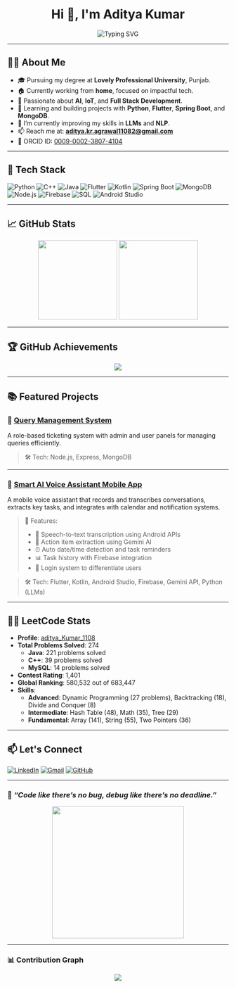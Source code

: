 <h1 align="center">Hi 👋, I'm Aditya Kumar</h1>

<div align="center">
  <img src="https://readme-typing-svg.demolab.com?font=Fira+Code&size=24&duration=3000&pause=1000&center=true&vCenter=true&width=435&lines=Tech+Explorer+%F0%9F%9A%80;Problem+Solver+%F0%9F%94%A5;Code+%E2%9D%A4%EF%B8%8F+Coffee+%E2%98%95;Welcome+to+my+GitHub+Profile!" alt="Typing SVG" />
</div>

---

## 🙋‍♂️ About Me

- 🎓 Pursuing my degree at **Lovely Professional University**, Punjab.
- 🏠 Currently working from **home**, focused on impactful tech.
- 🔭 Passionate about **AI**, **IoT**, and **Full Stack Development**.
- 🧠 Learning and building projects with **Python**, **Flutter**, **Spring Boot**, and **MongoDB**.
- 🌱 I’m currently improving my skills in **LLMs** and **NLP**.
- 📫 Reach me at: **aditya.kr.agrawal11082@gmail.com**
- 🧾 ORCID ID: [0009-0002-3807-4104](https://orcid.org/0009-0002-3807-4104)

---

## 🚀 Tech Stack

![Python](https://img.shields.io/badge/Python-3776AB?style=flat&logo=python&logoColor=white)
![C++](https://img.shields.io/badge/C%2B%2B-00599C?style=flat&logo=c%2B%2B&logoColor=white)
![Java](https://img.shields.io/badge/Java-ED8B00?style=flat&logo=java&logoColor=white)
![Flutter](https://img.shields.io/badge/Flutter-02569B?style=flat&logo=flutter&logoColor=white)
![Kotlin](https://img.shields.io/badge/Kotlin-0095D5?style=flat&logo=kotlin&logoColor=white)
![Spring Boot](https://img.shields.io/badge/Spring%20Boot-6DB33F?style=flat&logo=spring-boot&logoColor=white)
![MongoDB](https://img.shields.io/badge/MongoDB-4EA94B?style=flat&logo=mongodb&logoColor=white)
![Node.js](https://img.shields.io/badge/Node.js-339933?style=flat&logo=nodedotjs&logoColor=white)
![Firebase](https://img.shields.io/badge/Firebase-FFCA28?style=flat&logo=firebase&logoColor=black)
![SQL](https://img.shields.io/badge/SQL-4479A1?style=flat&logo=mysql&logoColor=white)
![Android Studio](https://img.shields.io/badge/Android%20Studio-3DDC84?style=flat&logo=android-studio&logoColor=white)

---

## 📈 GitHub Stats

<p align="center">
  <img src="https://github-readme-stats.vercel.app/api?username=adityakr1108&show_icons=true&theme=radical" height="180"/>
  <img src="https://github-readme-stats.vercel.app/api/top-langs/?username=adityakr1108&layout=compact&theme=radical" height="180"/>
</p>

---

## 🏆 GitHub Achievements

<p align="center">
  <img src="https://github-profile-trophy.vercel.app/?username=adityakr1108&theme=radical&row=1&no-bg=true&no-frame=true" />
</p>

---

## 📚 Featured Projects

### 🔹 [Query Management System](https://github.com/adityakr1108/Query-Management)
A role-based ticketing system with admin and user panels for managing queries efficiently.

> 🛠️ Tech: Node.js, Express, MongoDB

---

### 🔹 [Smart AI Voice Assistant Mobile App](https://github.com/adityakr1108/Smart-AI-Voice-Assistant-Mobile-App)
A mobile voice assistant that records and transcribes conversations, extracts key tasks, and integrates with calendar and notification systems.

> 🧠 Features:
> - 📱 Speech-to-text transcription using Android APIs  
> - 📝 Action item extraction using Gemini AI  
> - ⏰ Auto date/time detection and task reminders  
> - 📊 Task history with Firebase integration  
> - 👥 Login system to differentiate users

> 🛠️ Tech: Flutter, Kotlin, Android Studio, Firebase, Gemini API, Python (LLMs)

---

## 🧑‍💻 LeetCode Stats

- **Profile**: [aditya_Kumar_1108](https://leetcode.com/u/aditya_Kumar_1108/)
- **Total Problems Solved**: 274
  - **Java**: 221 problems solved
  - **C++**: 39 problems solved
  - **MySQL**: 14 problems solved
- **Contest Rating**: 1,401
- **Global Ranking**: 580,532 out of 683,447
- **Skills**:
  - **Advanced**: Dynamic Programming (27 problems), Backtracking (18), Divide and Conquer (8)
  - **Intermediate**: Hash Table (48), Math (35), Tree (29)
  - **Fundamental**: Array (141), String (55), Two Pointers (36)

---

## 📫 Let's Connect

[![LinkedIn](https://img.shields.io/badge/LinkedIn-Connect-blue?style=flat&logo=linkedin)](https://www.linkedin.com/in/aditya-kumar-11082003-babua/)
[![Gmail](https://img.shields.io/badge/Gmail-Contact-red?style=flat&logo=gmail)](mailto:aditya.kr.agrawal11082@gmail.com)
[![GitHub](https://img.shields.io/badge/GitHub-Follow-black?style=flat&logo=github)](https://github.com/adityakr1108)

---

### 🧠 *“Code like there’s no bug, debug like there’s no deadline.”*

<div align="center">
  <img src="https://media.giphy.com/media/qgQUggAC3Pfv687qPC/giphy.gif" width="300" />
</div>

---

### 📊 Contribution Graph

<p align="center">
  <img src="https://github-readme-activity-graph.vercel.app/graph?username=adityakr1108&theme=radical&area=true&hide_border=true" />
</p>
